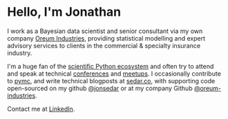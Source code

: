 # Hello, I'm Jonathan

I work as a Bayesian data scientist and senior consultant via my own company
[Oreum Industries](https://oreum.io), providing statistical modelling and
expert advisory services to clients in the commercial & specialty insurance
industry.

I'm a huge fan of the [scientific Python ecosystem](https://numfocus.org) and
often try to attend and speak at technical
[conferences](https://insurancedatascience.org) and
[meetups](https://london.pydata.org). I occasionally contribute to
[pymc](https://github.com/pymc-devs/pymc), and
write technical blogposts at [sedar.co](https://sedar.co), with supporting code
open-sourced on my github [@jonsedar](https://github.com/jonsedar) or at my
company Github [@oreum-industries](https://github.com/oreum-industries).

Contact me at [LinkedIn](https://www.linkedin.com/in/jonsedar/).
